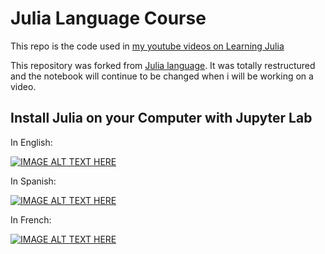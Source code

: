 # Julia Language Course

This repo is the code used in [my youtube videos on Learning Julia](https://www.youtube.com/c/CharlesJansenYouTube/playlists)

This repository was forked from [Julia language](https://github.com/JuliaAcademy/JuliaTutorials). It was totally restructured and the notebook will continue to be changed when i will be working on a video.


## Install Julia on your Computer with Jupyter Lab

In English:

[![IMAGE ALT TEXT HERE](https://i.ytimg.com/vi/vESLKvvub18/hqdefault.jpg?sqp=-oaymwEXCNACELwBSFryq4qpAwkIARUAAIhCGAE=&rs=AOn4CLCbi92s5gyGg7RyZU_bxGmmvD2PGw)](https://youtu.be/vESLKvvub18)

In Spanish:

[![IMAGE ALT TEXT HERE](https://i.ytimg.com/vi/ujpmCoYcZWg/hqdefault.jpg?sqp=-oaymwEXCNACELwBSFryq4qpAwkIARUAAIhCGAE=&rs=AOn4CLD1UDZu2G8CV-QlK6mIId6zi1RIgw)](https://youtu.be/ujpmCoYcZWg)

In French:

[![IMAGE ALT TEXT HERE](https://i.ytimg.com/vi/lujlGKI8lrc/hqdefault.jpg?sqp=-oaymwEXCNACELwBSFryq4qpAwkIARUAAIhCGAE=&rs=AOn4CLCMXU_HAuN30qevmjaUy0PTRIa3wA)](https://youtu.be/lujlGKI8lrc)
